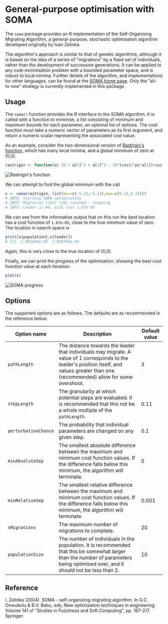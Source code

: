 # General-purpose optimisation with SOMA

The `soma` package provides an R implementation of the Self-Organising Migrating Algorithm, a general-purpose, stochastic optimisation algorithm developed originally by Ivan Zelinka.

The algorithm's approach is similar to that of genetic algorithms, although it is based on the idea of a series of "migrations" by a fixed set of individuals, rather than the development of successive generations. It can be applied to any cost-minimisation problem with a bounded parameter space, and is robust to local minima. Further details of the algorithm, and implementations for other languages, can be found at the [SOMA home page](http://www.ft.utb.cz/people/zelinka/soma/). Only the "all-to-one" strategy is currently implemented in this package.

## Usage

The `soma()` function provides the R interface to the SOMA algorithm. It is called with a function to minimise, a list consisting of minimum and maximum bounds for each parameter, an optional list of options. The cost function must take a numeric vector of parameters as its first argument, and return a numeric scalar representing the associated cost value.

As an example, consider the two-dimensional version of [Rastrigin's function](https://en.wikipedia.org/wiki/Rastrigin_function), which has many local minima, and a global minimum of zero at (0,0).

```R
rastrigin <- function(a) 20 + a[1]^2 + a[2]^2 - 10*(cos(2*pi*a[1])+cos(2*pi*a[2]))
```

![Rastrigin's function](https://upload.wikimedia.org/wikipedia/commons/thumb/8/8b/Rastrigin_function.png/640px-Rastrigin_function.png)

We can attempt to find the global minimum with the call

```R
x <- soma(rastrigin, list(min=c(-5.12,-5.12),max=c(5.12,5.12)))
# INFO: Starting SOMA optimisation
# INFO: Migration limit (20) reached - stopping
# INFO: Leader is #4, with cost 1.67e-05
```

We can see from the informative output that on this run the best location has a cost function of `1.67e-05`, close to the true minimum value of zero. The location in search space is

```R
print(x$population[,x$leader])
# [1] -1.005039e-05  2.896569e-04
```

Again, this is very close to the true location of (0,0).

Finally, we can print the progress of the optimisation, showing the best cost function value at each iteration:

```R
plot(x)
```

![SOMA progress](http://www.clayden.org/files/soma/soma_progress.png)

## Options

The supported options are as follows. The defaults are as recommended in the reference below.

| Option name          | Description | Default value |
| -------------------- | ----------- | ------------- |
| `pathLength`         | The distance towards the leader that individuals may migrate. A value of 1 corresponds to the leader's position itself, and values greater than one (recommended) allow for some overshoot. | 3 |
| `stepLength`         | The granularity at which potential steps are evaluated. It is recommended that this not be a whole multiple of the `pathLength`. | 0.11 |
| `perturbationChance` | The probability that individual parameters are changed on any given step. | 0.1 |
| `minAbsoluteSep`     | The smallest absolute difference between the maximum and minimum cost function values. If the difference falls below this minimum, the algorithm will terminate. | 0 |
| `minRelativeSep`     | The smallest relative difference between the maximum and minimum cost function values. If the difference falls below this minimum, the algorithm will terminate. | 0.001 |
| `nMigrations`        | The maximum number of migrations to complete. | 20 |
| `populationSize`     | The number of individuals in the population. It is recommended that this be somewhat larger than the number of parameters being optimised over, and it should not be less than 2. | 10 |

## Reference

I. Zelinka (2004). SOMA - self-organizing migrating algorithm. In G.C. Onwubolu & B.V. Babu, eds, New optimization techniques in engineering. Volume 141 of "Studies in Fuzziness and Soft Computing", pp. 167-217. Springer.
